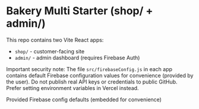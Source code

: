 # Bakery Multi Starter (shop/ + admin/)

This repo contains two Vite React apps:
- `shop/` - customer-facing site
- `admin/` - admin dashboard (requires Firebase Auth)

Important security note: The file `src/firebaseConfig.js` in each app contains default Firebase configuration values for convenience (provided by the user). Do not publish real API keys or credentials to public GitHub. Prefer setting environment variables in Vercel instead.

Provided Firebase config defaults (embedded for convenience)
